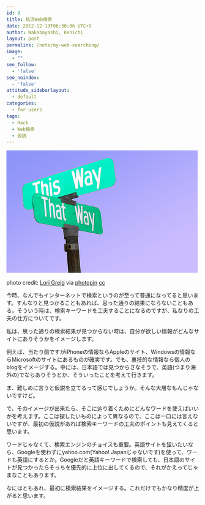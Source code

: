```yaml
---
id: 9
title: 私流Web検索
date: 2012-12-13T06:30:06 UTC+9
author: Wakabayashi, Kenichi
layout: post
permalink: /note/my-web-searching/
image:
  - ""
seo_follow:
  - 'false'
seo_noindex:
  - 'false'
attitude_sidebarlayout:
  - default
categories:
  - for users
tags:
  - Hack
  - Web検索
  - 仮説
---
```

![this way, that way](/assets/images/2012/12/medium_5331407245.jpg)  

photo credit: [Lori Greig](http://www.flickr.com/photos/lori_greig/5331407245/) via [photopin](http://photopin.com) [cc](http://creativecommons.org/licenses/by-nc-nd/2.0/)

今時、なんでもインターネットで検索というのが至って普通になってると思います。すんなりと見つかることもあれば、思った通りの結果にならないこともある。そういう時は、検索キーワードを工夫することになるのですが、私なりの工夫の仕方についてです。

私は、思った通りの検索結果が見つからない時は、自分が欲しい情報がどんなサイトにありそうかをイメージします。

例えば、当たり前ですがiPhoneの情報ならAppleのサイト、Windowsの情報ならMicrosoftのサイトにあるものが確実です。でも、裏技的な情報なら個人のblogをイメージする。中には、日本語では見つからさなそうで、英語(つまり海外の)でならありそうとか、そういったことを考えて行きます。

ま、難しめに言うと仮説を立てるって感じでしょうか。そんな大層なもんじゃないですけど。

で、そのイメージが出来たら、そこに辿り着くためにどんなワードを使えばいいかを考えます。ここは探したいものによって異なるので、ここは一口には言えないですが、最初の仮説があれば検索キーワードの工夫のポイントも見えてくると思います。

ワードじゃなくて、検索エンジンのチョイスも重要。英語サイトを狙いたいなら、Googleを使わずにyahoo.com(Yahoo! Japanじゃないです)を使って、ワードも英語にするとか。Googleだと英語キーワードで検索しても、日本語のサイトが見つかったらそっちを優先的に上位に出してくるので、それがかえってじゃまなこともあります。

なにはともあれ、最初に検索結果をイメージする。これだけでもかなり精度が上がると思います。